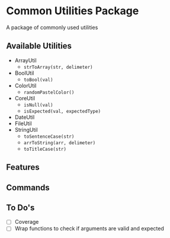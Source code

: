 # Common Utilities Package
A package of commonly used utilities

## Available Utilities

- ArrayUtil
  - `strToArray(str, delimeter)`
- BoolUtil
  - `toBool(val)`
- ColorUtil
  - `randomPastelColor()`
- CoreUtil
  - `isNull(val)`
  - `isExpected(val, expectedType)`
- DateUtil
- FileUtil
- StringUtil
  - `toSentenceCase(str)`
  - `arrToString(arr, delimeter)`
  - `toTitleCase(str)`

<!-- https://github.com/Travelport-Ukraine/npm-module-boilerplate -->
<!-- https://github.com/krasimir/webpack-library-starter -->

## Features

## Commands

## To Do's
- [ ] Coverage
- [ ] Wrap functions to check if arguments are valid and expected
